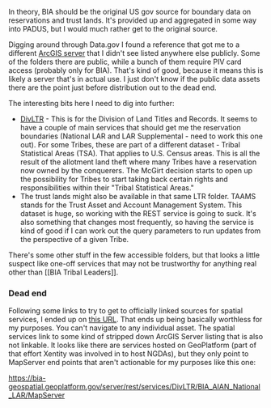 In theory, BIA should be the original US gov source for boundary data on reservations and trust lands. It's provided up and aggregated in some way into PADUS, but I would much rather get to the original source.

Digging around through Data.gov I found a reference that got me to a different [ArcGIS server](https://biamaps.doi.gov/server/rest/) that I didn't see listed anywhere else publicly. Some of the folders there are public, while a bunch of them require PIV card access (probably only for BIA). That's kind of good, because it means this is likely a server that's in actual use. I just don't know if the public data assets there are the point just before distribution out to the dead end.

The interesting bits here I need to dig into further:
- [DivLTR](https://biamaps.doi.gov/server/rest/services/DivLTR) - This is for the Division of Land Titles and Records. It seems to have a couple of main services that should get me the reservation boundaries (National LAR and LAR Supplemental - need to work this one out). For some Tribes, these are part of a different dataset - Tribal Statistical Areas (TSA). That applies to U.S. Census areas. This is all the result of the allotment land theft where many Tribes have a reservation now owned by the conquerers. The McGirt decision starts to open up the possibility for Tribes to start taking back certain rights and responsibilities within their "Tribal Statistical Areas."
- The trust lands might also be available in that same LTR folder. TAAMS stands for the Trust Asset and Account Management System. This dataset is huge, so working with the REST service is going to suck. It's also something that changes most frequently, so having the service is kind of good if I can work out the query parameters to run updates from the perspective of a given Tribe.

There's some other stuff in the few accessible folders, but that looks a little suspect like one-off services that may not be trustworthy for anything real other than [[BIA Tribal Leaders]].

### Dead end
Following some links to try to get to officially linked sources for spatial services, I ended up on [this URL](https://biamaps.doi.gov/). That ends up being basically worthless for my purposes. You can't navigate to any individual asset. The spatial services link to some kind of stripped down ArcGIS Server listing that is also not linkable. It looks like there are services hosted on GeoPlatform (part of that effort Xentity was involved in to host NGDAs), but they only point to MapServer end points that aren't actionable for my purposes like this one:

https://bia-geospatial.geoplatform.gov/server/rest/services/DivLTR/BIA_AIAN_National_LAR/MapServer